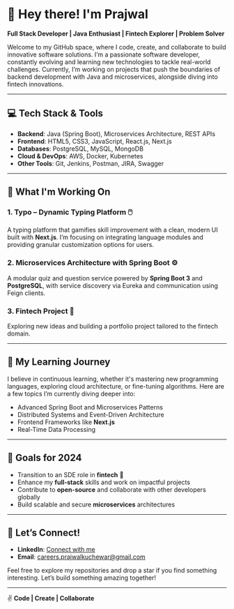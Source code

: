 # 👋 Hey there! I'm Prajwal

**Full Stack Developer | Java Enthusiast | Fintech Explorer | Problem Solver**

Welcome to my GitHub space, where I code, create, and collaborate to build innovative software solutions. I’m a passionate software developer, constantly evolving and learning new technologies to tackle real-world challenges. Currently, I’m working on projects that push the boundaries of backend development with Java and microservices, alongside diving into fintech innovations.

---

## 💻 Tech Stack & Tools

- **Backend**: Java (Spring Boot), Microservices Architecture, REST APIs
- **Frontend**: HTML5, CSS3, JavaScript, React.js, Next.js
- **Databases**: PostgreSQL, MySQL, MongoDB
- **Cloud & DevOps**: AWS, Docker, Kubernetes
- **Other Tools**: Git, Jenkins, Postman, JIRA, Swagger

---

## 🚀 What I'm Working On

### 1. **Typo** – Dynamic Typing Platform 🖱️
A typing platform that gamifies skill improvement with a clean, modern UI built with **Next.js**. I’m focusing on integrating language modules and providing granular customization options for users.

### 2. **Microservices Architecture with Spring Boot** ⚙️
A modular quiz and question service powered by **Spring Boot 3** and **PostgreSQL**, with service discovery via Eureka and communication using Feign clients.

### 3. **Fintech Project** 💸
Exploring new ideas and building a portfolio project tailored to the fintech domain.

---

## 🧠 My Learning Journey

I believe in continuous learning, whether it's mastering new programming languages, exploring cloud architecture, or fine-tuning algorithms. Here are a few topics I’m currently diving deeper into:

- Advanced Spring Boot and Microservices Patterns
- Distributed Systems and Event-Driven Architecture
- Frontend Frameworks like **Next.js**
- Real-Time Data Processing

---

## 🎯 Goals for 2024

- Transition to an SDE role in **fintech** 🏦
- Enhance my **full-stack** skills and work on impactful projects
- Contribute to **open-source** and collaborate with other developers globally
- Build scalable and secure **microservices** architectures

---

## 🌱 Let’s Connect!

- **LinkedIn**: [Connect with me](https://linkedin.com/in/prajwal018)
- **Email**: careers.prajwalkuchewar@gmail.com

Feel free to explore my repositories and drop a star if you find something interesting. Let’s build something amazing together!

---

✌️ **Code | Create | Collaborate**
